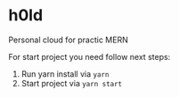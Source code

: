 # h0ld
Personal cloud for practic MERN

For start project you need follow next steps:
1. Run yarn install via `yarn`
2. Start project via `yarn start`
